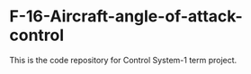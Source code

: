 # F-16-Aircraft-angle-of-attack-control
This is the code repository for Control System-1 term project.
